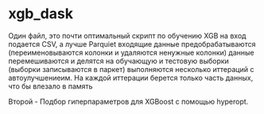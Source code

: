 # xgb_dask

Один файл, это почти оптимальный скрипт по обучению XGB
на вход подается CSV, а лучше Parquiet
входящие данные предобрабатываются (переименовываются колонки и удаляются ненужные колонки)
данные перемешиваются и делятся на обучающую и тестовую выборки (выборки записываются в паркет)
выполняются несколько иттераций с автоулучшениеим.
На каждой иттерации берется только часть данных, что бы влезало в память

Второй - Подбор гиперпараметров для XGBoost с помощью hyperopt.
